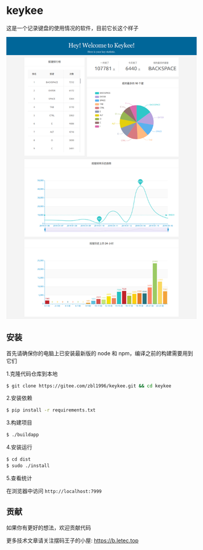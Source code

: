 # keykee
这是一个记录键盘的使用情况的软件，目前它长这个样子

![](assets/keykee.png)

## 安装

首先请确保你的电脑上已安装最新版的 node 和 npm，编译之前的构建需要用到它们

1.克隆代码仓库到本地

```sh
$ git clone https://gitee.com/zbl1996/keykee.git && cd keykee
```


2.安装依赖

```sh
$ pip install -r requirements.txt
```

3.构建项目
```sh
$ ./buildapp
```

4.安装运行
```sh
$ cd dist
$ sudo ./install
```

5.查看统计

在浏览器中访问 ``http://localhost:7999`` 

## 贡献

如果你有更好的想法，欢迎贡献代码




更多技术文章请关注摆码王子的小屋: https://b.letec.top

